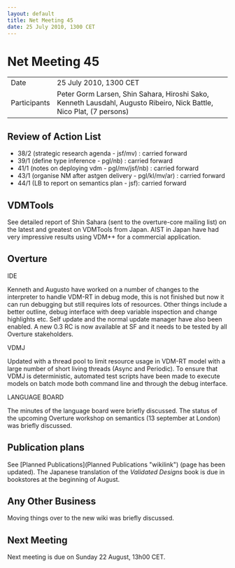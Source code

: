 ```yaml
---
layout: default
title: Net Meeting 45
date: 25 July 2010, 1300 CET
---
```


<script src="http://code.jquery.com/jquery-1.11.1.min.js">
</script>
<script src="/javascripts/edit.js"></script>
<script>setEditButonNm();</script>

# Net Meeting 45

|||
|---|---|
| Date | 25 July 2010, 1300 CET |
| Participants | Peter Gorm Larsen, Shin Sahara, Hiroshi Sako, Kenneth Lausdahl, Augusto Ribeiro, Nick Battle, Nico Plat, (7 persons) |

Review of Action List
---------------------

-   38/2 (strategic research agenda - jsf/mv) : carried forward
-   39/1 (define type inference - pgl/nb) : carried forward
-   41/1 (notes on deploying vdm - pgl/mv/jsf/nb) : carried forward
-   43/1 (organise NM after astgen delivery - pgl/kl/mv/ar) : carried
    forward
-   44/1 (LB to report on semantics plan - jsf): carried forward

VDMTools
--------

See detailed report of Shin Sahara (sent to the overture-core mailing
list) on the latest and greatest on VDMTools from Japan. AIST in Japan
have had very impressive results using VDM++ for a commercial
application.

Overture
--------

IDE

Kenneth and Augusto have worked on a number of changes to the
interpreter to handle VDM-RT in debug mode, this is not finished but now
it can run debugging but still requires lots of resources. Other things
include a better outline, debug interface with deep variable inspection
and change highlights etc. Self update and the normal update manager
have also been enabled. A new 0.3 RC is now available at SF and it needs
to be tested by all Overture stakeholders.

VDMJ

Updated with a thread pool to limit resource usage in VDM-RT model with
a large number of short living threads (Async and Periodic). To ensure
that VDMJ is deterministic, automated test scripts have been made to
execute models on batch mode both command line and through the debug
interface.

LANGUAGE BOARD

The minutes of the language board were briefly discussed. The status of
the upcoming Overture workshop on semantics (13 september at London) was
briefly discussed.

Publication plans
-----------------

See [Planned Publications](Planned Publications "wikilink") (page has
been updated). The Japanese translation of the *Validated Designs* book
is due in bookstores at the beginning of August.

Any Other Business
------------------

Moving things over to the new wiki was briefly discussed.

Next Meeting
------------

Next meeting is due on Sunday 22 August, 13h00 CET.

   <div id="edit_page_div"></div>